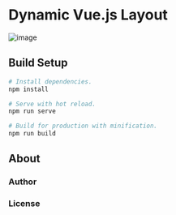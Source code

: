 # Dynamic Vue.js Layout

![image](https://user-images.githubusercontent.com/32614636/158082264-552b99e7-f581-4ad9-ad3a-3c077eb8878a.png)

## Build Setup

```bash
# Install dependencies.
npm install

# Serve with hot reload.
npm run serve

# Build for production with minification.
npm run build
```

## About

### Author

### License
